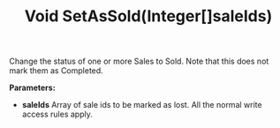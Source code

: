 ﻿---
uid: crmscript_ref_NSSaleAgent_SetAsSold
title: Void SetAsSold(Integer[]saleIds)
intellisense: NSSaleAgent.SetAsSold
keywords: NSSaleAgent, SetAsSold
so.topic: reference
---

Change the status of one or more Sales to Sold. Note that this does not mark them as Completed.

**Parameters:**
 - **saleIds** Array of sale ids to be marked as lost. All the normal write access rules apply.
